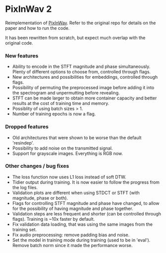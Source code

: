 # PixInWav 2

Reimplementation of [PixInWav](https://github.com/margaritageleta/PixInWav). Refer to the original repo for details on the paper and how to run the code.

It has been rewritten from scratch, but expect much overlap with the original code.


### New features
* Ability to encode in the STFT magnitude and phase simultaneously. Plenty of different options to choose from, controlled through flags.
* New architectures and possibilities for embeddings, controlled through flags.
* Possibility of permuting the preprocessed image before adding it into the spectrogram and unpermutting before revealing.
* STFT can be made larger to obtain more container capacity and better results at the cost of training time and memory.
* Possiblity of using batch sizes > 1.
* Number of training epochs is now a flag.


### Dropped features
* Old architectures that were shown to be worse than the default 'resindep'.
* Possibility to add noise on the transmitted signal.
* Support for grayscale images. Everything is RGB now.


### Other changes / bug fixes
* The loss function now uses L1 loss instead of soft DTW.
* Tidier output during training. It is now easier to follow the progress from the log files.
* Validation plots are different when using STDCT or STFT (with magnitude, phase or both).
* Flags for controlling STFT magnitude and phase have changed, to allow for the possibility of having magnitude and phase together.
* Validation steps are less frequent and shorter (can be controlled through flags). Training is ~10x faster by default.
* Fix validation data loading, that was using the same images from the training set.
* Fix audio preprocessing: remove padding bias and noise.
* Set the model in training mode during training (used to be in 'eval'). Remove batch norm since it made the performance worse.

